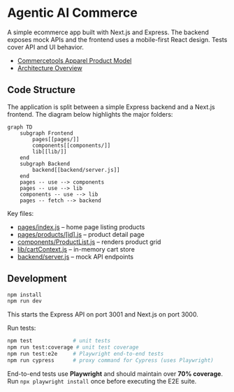 # Agentic AI Commerce

A simple ecommerce app built with Next.js and Express. The backend exposes mock APIs and the frontend uses a mobile-first React design. Tests cover API and UI behavior.

- [Commercetools Apparel Product Model](docs/commercetools-product-model.md)
- [Architecture Overview](docs/architecture.md)

## Code Structure

The application is split between a simple Express backend and a Next.js frontend.
The diagram below highlights the major folders:

```mermaid
graph TD
    subgraph Frontend
        pages[[pages/]]
        components[[components/]]
        lib[[lib/]]
    end
    subgraph Backend
        backend[[backend/server.js]]
    end
    pages -- use --> components
    pages -- use --> lib
    components -- use --> lib
    pages -- fetch --> backend
```

Key files:

- [pages/index.js](pages/index.js) – home page listing products
- [pages/products/[id].js](pages/products/%5Bid%5D.js) – product detail page
- [components/ProductList.js](components/ProductList.js) – renders product grid
- [lib/cartContext.js](lib/cartContext.js) – in-memory cart store
- [backend/server.js](backend/server.js) – mock API endpoints

## Development

```bash
npm install
npm run dev
```

This starts the Express API on port 3001 and Next.js on port 3000.

Run tests:

```bash
npm test             # unit tests
npm run test:coverage # unit test coverage
npm run test:e2e     # Playwright end-to-end tests
npm run cypress      # proxy command for Cypress (uses Playwright)
```

End-to-end tests use **Playwright** and should maintain over **70% coverage**.
Run `npx playwright install` once before executing the E2E suite.
